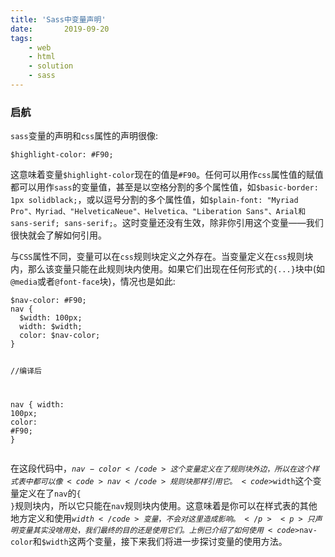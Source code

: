 ```yaml
---
title: 'Sass中变量声明'
date:       2019-09-20
tags:
	- web
	- html
	- solution
	- sass
---
```


### 启航

<div class="content-intro view-box "><p></p><p><code>sass</code>变量的声明和<code>css</code>属性的声明很像:</p>              <pre><a class="code-copy right0" title="复制到剪切板"><i class="icon-copy"></i></a><code class="hljs bash"><span><span class="hljs-variable"><span class="hljs-variable">$highlight</span></span>-color</span><span>: <span><span class="hljs-comment"><span class="hljs-comment">#F90</span></span></span><span class="hljs-comment"><span class="hljs-comment">;</span></span></span></code></pre>              <p>这意味着变量<code>$highlight-color</code>现在的值是<code>#F90</code>。任何可以用作<code>css</code>属性值的赋值都可以用作<code>sass</code>的变量值，甚至是以空格分割的多个属性值，如<code>$basic-border: 1px solidblack;</code>，或以逗号分割的多个属性值，如<code>$plain-font: "Myriad Pro"、Myriad、"HelveticaNeue"、Helvetica、"Liberation Sans"、Arial和sans-serif; sans-serif;</code>。这时变量还没有生效，除非你引用这个变量——我们很快就会了解如何引用。</p><p>与<code>CSS</code>属性不同，变量可以在<code>css</code>规则块定义之外存在。当变量定义在<code>css</code>规则块内，那么该变量只能在此规则块内使用。如果它们出现在任何形式的<code>{...}</code>块中(如<code>@media</code>或者<code>@font-face</code>块)，情况也是如此:</p><pre><a class="code-copy right0" title="复制到剪切板"><i class="icon-copy"></i></a><code class="hljs php"><span>$nav-color</span><span>: <span><span class="hljs-comment"><span class="hljs-comment">#F90</span></span></span><span class="hljs-comment"><span class="hljs-comment">;</span></span></span>
<span>nav</span> {
  <span>$width</span><span>: <span><span class="hljs-number"><span class="hljs-number">100</span></span>px</span>;</span>
  <span>width</span><span>: <span>$width</span>;</span>
  <span>color</span><span>: <span>$nav-color</span>;</span>
}

<span><span class="hljs-comment"><span class="hljs-comment">//编译后</span></span></span>

<span>nav</span> {
  <span>width</span><span>: <span><span class="hljs-number"><span class="hljs-number">100</span></span>px</span>;</span>
  <span>color</span><span>: <span><span class="hljs-comment"><span class="hljs-comment">#F90</span></span></span><span class="hljs-comment"><span class="hljs-comment">;</span></span></span>
}
</code></pre><p>在这段代码中，<code>$nav-color</code>这个变量定义在了规则块外边，所以在这个样式表中都可以像<code>nav</code>规则块那样引用它。<code>$width</code>这个变量定义在了<code>nav</code>的<code>{ }</code>规则块内，所以它只能在<code>nav</code>规则块内使用。这意味着是你可以在样式表的其他地方定义和使用<code>$width</code>变量，不会对这里造成影响。</p><p>只声明变量其实没啥用处，我们最终的目的还是使用它们。上例已介绍了如何使用<code>$nav-color</code>和<code>$width</code>这两个变量，接下来我们将进一步探讨变量的使用方法。</p><br></div>